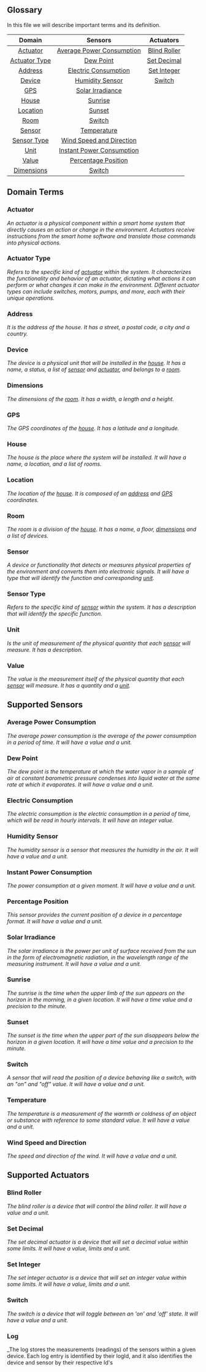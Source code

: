 ## Glossary

In this file we will describe important terms and its definition.

|     Domain      |           Sensors           |   Actuators    |
|:---------------:|:---------------------------:|:--------------:|
|   [Actuator]    | [Average Power Consumption] | [Blind Roller] |
| [Actuator Type] |         [Dew Point]         | [Set Decimal]  |
|    [Address]    |   [Electric Consumption]    | [Set Integer]  |
|    [Device]     |      [Humidity Sensor]      |    [Switch]    |
|      [GPS]      |     [Solar Irradiance]      |                |
|     [House]     |          [Sunrise]          |                |
|   [Location]    |          [Sunset]           |                |
|     [Room]      |          [Switch]           |                |
|    [Sensor]     |        [Temperature]        |                |
|  [Sensor Type]  | [Wind Speed and Direction]  |                |
|     [Unit]      | [Instant Power Consumption] |                |
|     [Value]     |    [Percentage Position]    |                |
|  [Dimensions]   |          [Switch]           |                |

## Domain Terms

### Actuator

[actuator]: #actuator
_An actuator is a physical component within a smart home system that directly causes an action or change in the
environment. Actuators receive instructions from the smart home software and translate those commands into physical
actions._

### Actuator Type

[actuator type]: #actuator-type
_Refers to the specific kind of [actuator] within the system. It characterizes the functionality and behavior of an
actuator, dictating what actions it can perform or what changes it can make in the environment. Different actuator types
can include switches, motors, pumps, and more, each with their unique operations._

### Address

[address]: #address
_It is the address of the house. It has a street, a postal code, a city and a country._

### Device

[device]: #device
_The device is a physical unit that will be installed in the [house]. It has a name, a status, a list of [sensor]
and [actuator], and belongs to a [room]._

### Dimensions

[dimensions]: #dimensions
_The dimensions of the [room]. It has a width, a length and a height._

### GPS

[gps]: #gps
_The GPS coordinates of the [house]. It has a latitude and a longitude._

### House

[house]: #house
_The house is the place where the system will be installed. It will have a name, a location, and a list of rooms._

### Location

[location]: #location
_The location of the [house]. It is composed of an [address] and [GPS] coordinates._

### Room

[room]: #room
_The room is a division of the [house]. It has a name, a floor, [dimensions] and a list of devices._

### Sensor

[sensor]: #sensor
_A device or functionality that detects or measures physical properties of the environment and converts them into
electronic signals. It will have a type that will identify the function and corresponding [unit]._

### Sensor Type

[sensor type]: #sensor-type
_Refers to the specific kind of [sensor] within the system. It has a description that will identify the specific
function._

### Unit

[unit]: #unit
_Is the unit of measurement of the physical quantity that each [sensor] will measure. It has a description._

### Value

[value]: #value
_The value is the measurement itself of the physical quantity that each [sensor] will measure. It has a quantity and
a [unit]._

## Supported Sensors

### Average Power Consumption

[average power consumption]: #average-power-consumption
_The average power consumption is the average of the power consumption in a period of time. It will have a value and a
unit._

### Dew Point

[dew point]: #dew-point
_The dew point is the temperature at which the water vapor in a sample of air at constant barometric pressure condenses
into liquid water at the same rate at which it evaporates. It will have a value and a unit._

### Electric Consumption

[electric consumption]: #electric-consumption
_The electric consumption is the electric consumption in a period of time, which will be read in hourly intervals. It
will have an integer value._

### Humidity Sensor

[humidity sensor]: #humidity-sensor
_The humidity sensor is a sensor that measures the humidity in the air. It will have a value and a unit._

### Instant Power Consumption

[instant power consumption]: #instant-power-consumption
_The power consumption at a given moment. It will have a value and a unit._

### Percentage Position

[percentage position]: #percentage-position
_This sensor provides the current position of a device in a percentage format. It will have a value and a unit._

### Solar Irradiance

[solar irradiance]: #solar-irradiance
_The solar irradiance is the power per unit of surface received from the sun in the form of electromagnetic radiation,
in the wavelength range of the measuring instrument. It will have a value and a unit._

### Sunrise

[sunrise]: #sunrise
_The sunrise is the time when the upper limb of the sun appears on the horizon in the morning, in a given location. It
will have a time value and a precision to the minute._

### Sunset

[sunset]: #sunset
_The sunset is the time when the upper part of the sun disappears below the horizon in a given location. It will have a
time value and a precision to the minute._

### Switch

[switch]: #switch
_A sensor that will read the position of a device behaving like a switch, with an "on" and "off" value. It will have a
value and a unit._

### Temperature

[temperature]: #temperature
_The temperature is a measurement of the warmth or coldness of an object or substance with reference to some standard
value. It will have a value and a unit._

### Wind Speed and Direction

[wind speed and direction]: #wind-speed-and-direction
_The speed and direction of the wind. It will have a value and a unit._

## Supported Actuators

### Blind Roller

[blind roller]: #blind-roller
_The blind roller is a device that will control the blind roller. It will have a value and a unit._

### Set Decimal

[set decimal]: #set-decimal
_The set decimal actuator is a device that will set a decimal value within some limits. It will have a value, limits and
a unit._

### Set Integer

[set integer]: #set-integer
_The set integer actuator is a device that will set an integer value within some limits. It will have a value, limits
and a unit._

### Switch

[switch]: #switch
_The switch is a device that will toggle between an 'on' and 'off' state. It will have a value and a unit._

### Log

[log]: #log
_The log stores the measurements (readings) of the sensors within a given device. Each log entry is identified by their
logId, and it also identifies the device and sensor by their respective Id's